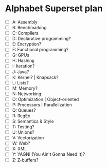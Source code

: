 # Alphabet Superset plan

- [ ] A: Assembly
- [ ] B: Benchmarking
- [ ] C: Compilers
- [ ] D: Declarative programming?
- [ ] E: Encryption?
- [ ] F: Functional programming?
- [ ] G: GPUs
- [ ] H: Hashing
- [ ] I: Iteration?
- [ ] J: Java?
- [ ] K: Kernel? | Knapsack?
- [ ] L: Lists?
- [ ] M: Memory?
- [ ] N: Networking
- [ ] O: Optimization | Object-oriented
- [ ] P: Processors | Parallelization
- [ ] Q: Queues?
- [ ] R: RegEx
- [ ] S: Semantics & Style
- [ ] T: Testing?
- [ ] U: Unions?
- [ ] V: Vectorization
- [ ] W: Web?
- [ ] X: XML
- [ ] Y: YAGNI (You Ain't Gonna Need It)?
- [ ] Z: Z-buffers?
